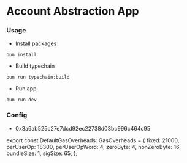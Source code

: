 # Account Abstraction App

### Usage

- Install packages

```shell
bun install
```

- Build typechain

```shell
bun run typechain:build
```

- Run app

```shell
bun run dev
```

### Config

- 0x3a6ab525c27e7dcd92ec22738d03bc996c464c95

export const DefaultGasOverheads: GasOverheads = {
fixed: 21000,
perUserOp: 18300,
perUserOpWord: 4,
zeroByte: 4,
nonZeroByte: 16,
bundleSize: 1,
sigSize: 65,
};
